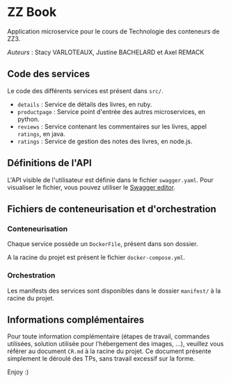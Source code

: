 # ZZ Book

Application microservice pour le cours de Technologie des conteneurs de ZZ3.

_Auteurs_ : Stacy VARLOTEAUX, Justine BACHELARD et Axel REMACK

## Code des services
Le code des différents services est présent dans `src/`.

* `details` : Service de détails des livres, en ruby.
* `productpage` : Service point d'entrée des autres microservices, en python.
* `reviews` : Service contenant les commentaires sur les livres, appel `ratings`, en java.
* `ratings` : Service de gestion des notes des livres, en node.js.

## Définitions de l'API
L'API visible de l'utilisateur est définie dans le fichier `swagger.yaml`. Pour visualiser le fichier, vous pouvez utiliser le [Swagger editor](https://editor.swagger.io/).

## Fichiers de conteneurisation et d'orchestration
### Conteneurisation
Chaque service possède un `DockerFile`, présent dans son dossier.

A la racine du projet est présent le fichier `docker-compose.yml`.

### Orchestration
Les manifests des services sont disponibles dans le dossier `manifest/` à la racine du projet.

## Informations complémentaires
Pour toute information complémentaire (étapes de travail, commandes utilisées, solution utilisée pour l'hébergement des images, ...), veuillez vous référer au document `CR.md` à la racine du projet. Ce document présente simplement le déroulé des TPs, sans travail excessif sur la forme.

Enjoy :)


